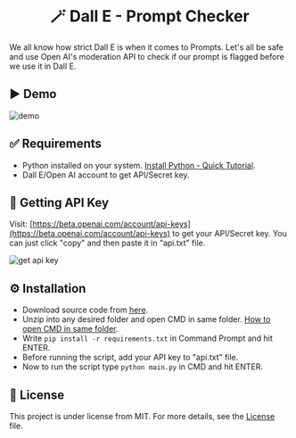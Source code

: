 <div align="center">
  <h1>🪄 Dall E - Prompt Checker</h1>
</div>

We all know how strict Dall E is when it comes to Prompts.
Let's all be safe and use Open AI's moderation API to check if our prompt is flagged before we use it in Dall E.

## ▶️ Demo
![demo](https://i.imgur.com/hKQwNlF.gif)

## ✅ Requirements
- Python installed on your system. [Install Python - Quick Tutorial](https://www.youtube.com/watch?v=rYJOs6bBgkU).
- Dall E/Open AI account to get API/Secret key.

## 🔑 Getting API Key
Visit: [https://beta.openai.com/account/api-keys](https://beta.openai.com/account/api-keys) to get your API/Secret key.
You can just click "copy" and then paste it in "api.txt" file.

![get api key](https://i.imgur.com/UMzUdZ3.png)

## ⚙️ Installation
- Download source code from [here](https://github.com/UG6/dall-e-prompt-check/archive/refs/tags/source.zip).
- Unzip into any desired folder and open CMD in same folder. [How to open CMD in same folder](https://www.youtube.com/watch?v=nkvYVQXoZ50).
- Write ```pip install -r requirements.txt``` in Command Prompt and hit ENTER.
- Before running the script, add your API key to "api.txt" file.
- Now to run the script type ```python main.py``` in CMD and hit ENTER.

## 📃 License
This project is under license from MIT. For more details, see the [License](https://choosealicense.com/licenses/mit/) file.
